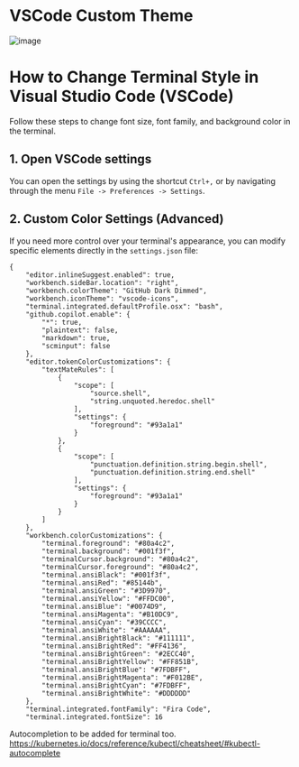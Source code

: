 # VSCode Custom Theme

![image](https://github.com/seanmayer/vscodetheme/assets/22813313/a63ce185-9c9b-495c-ab1b-6187d1fef1ca)

# How to Change Terminal Style in Visual Studio Code (VSCode)

Follow these steps to change font size, font family, and background color in the terminal.

## 1. Open VSCode settings

You can open the settings by using the shortcut `Ctrl+,` or by navigating through the menu `File -> Preferences -> Settings`.

## 2. Custom Color Settings (Advanced)

If you need more control over your terminal's appearance, you can modify specific elements directly in the `settings.json` file:

```
{
    "editor.inlineSuggest.enabled": true,
    "workbench.sideBar.location": "right",
    "workbench.colorTheme": "GitHub Dark Dimmed",
    "workbench.iconTheme": "vscode-icons",
    "terminal.integrated.defaultProfile.osx": "bash",
    "github.copilot.enable": {
        "*": true,
        "plaintext": false,
        "markdown": true,
        "scminput": false
    },
    "editor.tokenColorCustomizations": {
        "textMateRules": [
            {
                "scope": [
                    "source.shell",
                    "string.unquoted.heredoc.shell"
                ],
                "settings": {
                    "foreground": "#93a1a1"
                }
            },
            {
                "scope": [
                    "punctuation.definition.string.begin.shell",
                    "punctuation.definition.string.end.shell"
                ],
                "settings": {
                    "foreground": "#93a1a1"
                }
            }
        ]
    },
    "workbench.colorCustomizations": {    
        "terminal.foreground": "#80a4c2",
        "terminal.background": "#001f3f",
        "terminalCursor.background": "#80a4c2",
        "terminalCursor.foreground": "#80a4c2",
        "terminal.ansiBlack": "#001f3f",
        "terminal.ansiRed": "#85144b",
        "terminal.ansiGreen": "#3D9970",
        "terminal.ansiYellow": "#FFDC00",
        "terminal.ansiBlue": "#0074D9",
        "terminal.ansiMagenta": "#B10DC9",
        "terminal.ansiCyan": "#39CCCC",
        "terminal.ansiWhite": "#AAAAAA",
        "terminal.ansiBrightBlack": "#111111",
        "terminal.ansiBrightRed": "#FF4136",
        "terminal.ansiBrightGreen": "#2ECC40",
        "terminal.ansiBrightYellow": "#FF851B",
        "terminal.ansiBrightBlue": "#7FDBFF",
        "terminal.ansiBrightMagenta": "#F012BE",
        "terminal.ansiBrightCyan": "#7FDBFF",
        "terminal.ansiBrightWhite": "#DDDDDD"
    },
    "terminal.integrated.fontFamily": "Fira Code",
    "terminal.integrated.fontSize": 16
```
Autocompletion to be added for terminal too. https://kubernetes.io/docs/reference/kubectl/cheatsheet/#kubectl-autocomplete
